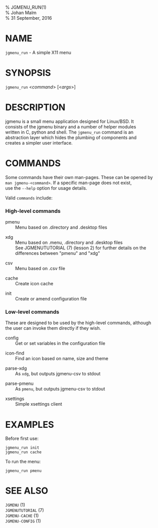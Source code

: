 % JGMENU_RUN(1)  
% Johan Malm  
% 31 September, 2016

# NAME

`jgmenu_run` - A simple X11 menu

# SYNOPSIS

`jgmenu_run` <*command*> \[<*args*>]

# DESCRIPTION

jgmenu is a small menu application designed for Linux/BSD. It  
consists of the jgmenu binary and a number of helper modules  
written in C, python and shell. The `jgmenu_run` command is an  
abstraction layer which hides the plumbing of components and  
creates a simpler user interface.

# COMMANDS

Some commands have their own man-pages. These can be opened by  
`man jgmenu-<command>`. If a specific man-page does not exist,  
use the `--help` option for usage details.

Valid `commands` include:

### High-level commands

pmenu  
        Menu based on .directory and .desktop files

xdg  
        Menu based on .menu, .directory and .desktop files  
        See JGMENUTUTORIAL (7) (lesson 2) for further details on the  
        differences between "pmenu" and "xdg"

csv  
        Menu based on .csv file

cache  
        Create icon cache

init  
        Create or amend configuration file  

### Low-level commands

These are designed to be used by the high-level commands, although  
the user can invoke them directly if they wish.

config  
        Get or set variables in the configuration file  

icon-find  
        Find an icon based on name, size and theme

parse-xdg  
        As `xdg`, but outputs jgmenu-csv to stdout

parse-pmenu  
        As `pmenu`, but outputs jgmenu-csv to stdout

xsettings  
        Simple xsettings client

# EXAMPLES

Before first use:

```
jgmenu_run init
jgmenu_run cache
```

To run the menu:

```
jgmenu_run pmenu
```

# SEE ALSO

`JGMENU` (1)  
`JGMENUTUTORIAL` (7)  
`JGMENU-CACHE` (1)  
`JGMENU-CONFIG` (1)  



